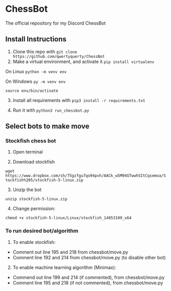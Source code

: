 # ChessBot
The official repository for my Discord ChessBot


## Install Instructions

1. Clone this repo with 
`git clone https://github.com/qwertyquerty/ChessBot`
2. Make a virtual environment, and activate it
`pip install virtualenv`

On Linux
`python -m venv env`

On Windows
`py -m venv env`
 
 `source env/bin/activate`

3. Install all requirements with 
`pip3 install -r requirements.txt`

4. Run it with 
`python3 run_chessbot.py`


## Select bots to make move

### Stockfish chess bot

1. Open terminal

2. Download stockfish

`wget https://www.dropbox.com/sh/75gzfgu7qo94pvh/AACk_w5M94GTwwhSItCqsemoa/Stockfish%205/stockfish-5-linux.zip`

3. Unzip the bot

`unzip stockfish-5-linux.zip`

4. Change permission:

`chmod +x stockfish-5-linux/Linux/stockfish_14053109_x64`


### To run desired bot/algorithm

1. To enable stockfish:

- Comment out line 195 and 218 from chessbot/move.py 
- Comment line 192 and 214 from chessbot/move.py (to disable other bot)

2. To enable machine learning algorithm (Minimax):

- Commend out line 199 and 214 (if commented), from chessbot/move.py
- Comment line 195 and 218 (if not commented), from chessbot/move.py
